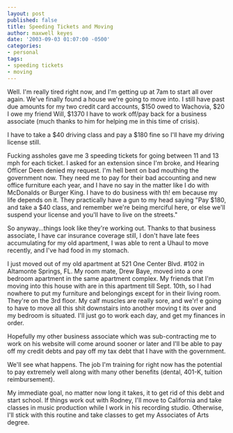 ```yaml
---
layout: post
published: false
title: Speeding Tickets and Moving
author: maxwell keyes
date: '2003-09-03 01:07:00 -0500'
categories:
- personal
tags:
- speeding tickets
- moving
---
```


Well. I'm really tired right now, and I'm getting up at 7am to start all over
again. We've finally found a house we're going to move into. I still have past
due amounts for my two credit card accounts, $150 owed to Wachovia, $20 I owe my
friend Will, $1370 I have to work off/pay back for a business associate (much
thanks to him for helping me in this time of crisis).

I have to take a $40 driving class and pay a $180 fine so I'll have my driving
license still.

Fucking assholes gave me 3 speeding tickets for going between 11 and 13 mph for
each ticket. I asked for an extension since I'm broke, and Hearing Officer Deen
denied my request. I'm hell bent on bad mouthing the government now. They need
me to pay for their bad accounting and new office furniture each year, and I
have no say in the matter like I do with McDonalds or Burger King. I have to do
business with th! em because my life depends on it. They practically have a gun
to my head saying "Pay $180, and take a $40 class, and remember we're being
merciful here, or else we'll suspend your license and you'll have to live on the
streets."

So anyway...things look like they're working out. Thanks to that business
associate, I have car insurance coverage still, I don't have late fees
accumulating for my old apartment, I was able to rent a Uhaul to move recently,
and I've had food in my stomach.

I just moved out of my old apartment at 521 One Center Blvd. #102 in Altamonte
Springs, FL. My room mate, Drew Baye, moved into a one bedroom apartment in the
same apartment complex. My friends that I'm moving into this house with are in
this apartment till Sept. 10th, so I had nowhere to put my furniture and
belongings except for in their living room. They're on the 3rd floor. My calf
muscles are really sore, and we'r! e going to have to move all this shit
downstairs into another moving t its over and my bedroom is situated. I'll just
go to work each day, and get my finances in order.

Hopefully my other business associate which was sub-contracting me to work on
his website will come around sooner or later and I'll be able to pay off my
credit debts and pay off my tax debt that I have with the government.

We'll see what happens. The job I'm training for right now has the potential to
pay extremely well along with many other benefits (dental, 401-K, tuition
reimbursement).

My immediate goal, no matter now long it takes, it to get rid of this debt and
start school. If things work out with Rodney, I'll move to California and take
classes in music production while I work in his recording studio. Otherwise,
I'll stick with this routine and take classes to get my Associates of Arts
degree.
